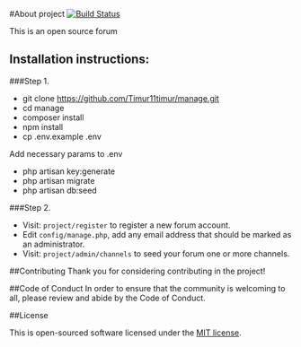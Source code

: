 #About project [![Build Status](https://travis-ci.com/Timur11timur/manage.svg?branch=main)](https://travis-ci.com/Timur11timur/manage)

This is an open source forum

## Installation instructions:

###Step 1.

* git clone https://github.com/Timur11timur/manage.git
* cd manage
* composer install
* npm install
* cp .env.example .env

Add necessary params to .env

* php artisan key:generate
* php artisan migrate
* php artisan db:seed

###Step 2.
- Visit: `project/register` to register a new forum account.
- Edit `config/manage.php`, add any email address that should be marked as an administrator.
- Visit: `project/admin/channels` to seed your forum one or more channels.

##Contributing
Thank you for considering contributing in the project!

##Code of Conduct
In order to ensure that the community is welcoming to all, please review and abide by the Code of Conduct.

##License

This is open-sourced software licensed under the [MIT license](https://opensource.org/licenses/MIT).
